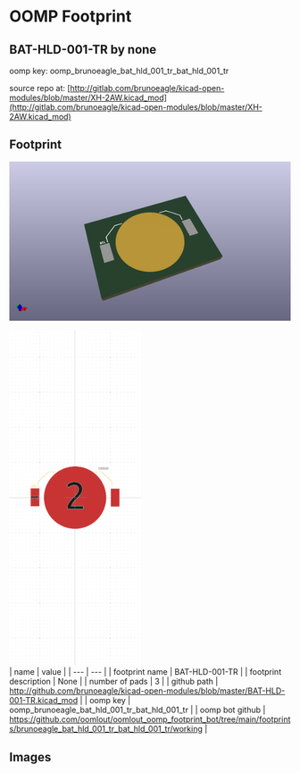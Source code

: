 # OOMP Footprint  
## BAT-HLD-001-TR  by none  
  
oomp key: oomp_brunoeagle_bat_hld_001_tr_bat_hld_001_tr  
  
source repo at: [http://gitlab.com/brunoeagle/kicad-open-modules/blob/master/XH-2AW.kicad_mod](http://gitlab.com/brunoeagle/kicad-open-modules/blob/master/XH-2AW.kicad_mod)  
## Footprint  
  
[![working_kicad_pcb_3d.png](working_kicad_pcb_3d_600.png)](working_kicad_pcb_3d.png)  
  
[![working.png](working_600.png)](working.png)  
| name | value | 
| --- | --- | 
| footprint name | BAT-HLD-001-TR | 
| footprint description | None | 
| number of pads | 3 | 
| github path | http://github.com/brunoeagle/kicad-open-modules/blob/master/BAT-HLD-001-TR.kicad_mod | 
| oomp key | oomp_brunoeagle_bat_hld_001_tr_bat_hld_001_tr | 
| oomp bot github | https://github.com/oomlout/oomlout_oomp_footprint_bot/tree/main/footprints/brunoeagle_bat_hld_001_tr_bat_hld_001_tr/working | 
## Images  
